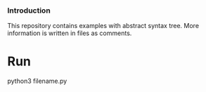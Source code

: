 ### Introduction
This repository contains examples with abstract syntax tree.
More information is written in files as comments.
# Run
python3 filename.py
